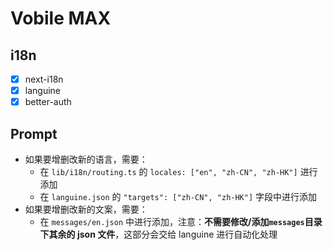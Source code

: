 # Vobile MAX

## i18n

- [x] next-i18n
- [x] languine
- [x] better-auth

## Prompt

- 如果要增删改新的语言，需要：
  - 在 `lib/i18n/routing.ts` 的 `locales: ["en", "zh-CN", "zh-HK"]` 进行添加
  - 在 `languine.json` 的 `"targets": ["zh-CN", "zh-HK"]` 字段中进行添加
- 如果要增删改新的文案，需要：
  - 在 `messages/en.json` 中进行添加，注意：**不需要修改/添加`messages`目录下其余的 json 文件**，这部分会交给 languine 进行自动化处理
